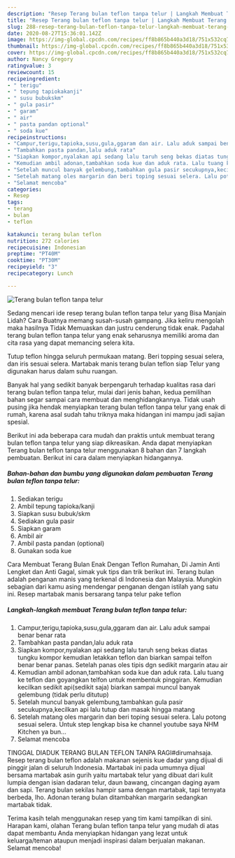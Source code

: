 ```yaml
---
description: "Resep Terang bulan teflon tanpa telur | Langkah Membuat Terang bulan teflon tanpa telur Yang Menggugah Selera"
title: "Resep Terang bulan teflon tanpa telur | Langkah Membuat Terang bulan teflon tanpa telur Yang Menggugah Selera"
slug: 288-resep-terang-bulan-teflon-tanpa-telur-langkah-membuat-terang-bulan-teflon-tanpa-telur-yang-menggugah-selera
date: 2020-08-27T15:36:01.142Z
image: https://img-global.cpcdn.com/recipes/ff8b865b440a3d18/751x532cq70/terang-bulan-teflon-tanpa-telur-foto-resep-utama.jpg
thumbnail: https://img-global.cpcdn.com/recipes/ff8b865b440a3d18/751x532cq70/terang-bulan-teflon-tanpa-telur-foto-resep-utama.jpg
cover: https://img-global.cpcdn.com/recipes/ff8b865b440a3d18/751x532cq70/terang-bulan-teflon-tanpa-telur-foto-resep-utama.jpg
author: Nancy Gregory
ratingvalue: 3
reviewcount: 15
recipeingredient:
- " terigu"
- " tepung tapiokakanji"
- " susu bubukskm"
- " gula pasir"
- " garam"
- " air"
- " pasta pandan optional"
- " soda kue"
recipeinstructions:
- "Campur,terigu,tapioka,susu,gula,ggaram dan air. Lalu aduk sampai benar benar rata"
- "Tambahkan pasta pandan,lalu aduk rata"
- "Siapkan kompor,nyalakan api sedang lalu taruh seng bekas diatas tungku kompor kemudian letakkan teflon dan biarkan sampai telfon benar benar panas. Setelah panas oles tipis dgn sedikit margarin atau air"
- "Kemudian ambil adonan,tambahkan soda kue dan aduk rata. Lalu tuang ke teflon dan goyangkan telfon untuk membentuk pinggiran. Kemudian kecilkan sedikit api(sedikit saja) biarkan sampai muncul banyak gelembung (tidak perlu ditutup)"
- "Setelah muncul banyak gelembung,tambahkan gula pasir secukupnya,kecilkan api lalu tutup dan masak hingga matang"
- "Setelah matang oles margarin dan beri toping sesuai selera. Lalu potong sesuai selera. Untuk step lengkap bisa ke channel youtube saya NHM Kitchen ya bun..."
- "Selamat mencoba"
categories:
- Resep
tags:
- terang
- bulan
- teflon

katakunci: terang bulan teflon 
nutrition: 272 calories
recipecuisine: Indonesian
preptime: "PT40M"
cooktime: "PT30M"
recipeyield: "3"
recipecategory: Lunch

---
```



![Terang bulan teflon tanpa telur](https://img-global.cpcdn.com/recipes/ff8b865b440a3d18/751x532cq70/terang-bulan-teflon-tanpa-telur-foto-resep-utama.jpg)

Sedang mencari ide resep terang bulan teflon tanpa telur yang Bisa Manjain Lidah? Cara Buatnya memang susah-susah gampang. Jika keliru mengolah maka hasilnya Tidak Memuaskan dan justru cenderung tidak enak. Padahal terang bulan teflon tanpa telur yang enak seharusnya memiliki aroma dan cita rasa yang dapat memancing selera kita.

Tutup teflon hingga seluruh permukaan matang. Beri topping sesuai selera, dan iris sesuai selera. Martabak manis terang bulan teflon siap Telur yang digunakan harus dalam suhu ruangan.

Banyak hal yang sedikit banyak berpengaruh terhadap kualitas rasa dari terang bulan teflon tanpa telur, mulai dari jenis bahan, kedua pemilihan bahan segar sampai cara membuat dan menghidangkannya. Tidak usah pusing jika hendak menyiapkan terang bulan teflon tanpa telur yang enak di rumah, karena asal sudah tahu triknya maka hidangan ini mampu jadi sajian spesial.


Berikut ini ada beberapa cara mudah dan praktis untuk membuat terang bulan teflon tanpa telur yang siap dikreasikan. Anda dapat menyiapkan Terang bulan teflon tanpa telur menggunakan 8 bahan dan 7 langkah pembuatan. Berikut ini cara dalam menyiapkan hidangannya.

<!--inarticleads1-->

##### Bahan-bahan dan bumbu yang digunakan dalam pembuatan Terang bulan teflon tanpa telur:

1. Sediakan  terigu
1. Ambil  tepung tapioka/kanji
1. Siapkan  susu bubuk/skm
1. Sediakan  gula pasir
1. Siapkan  garam
1. Ambil  air
1. Ambil  pasta pandan (optional)
1. Gunakan  soda kue


Cara Membuat Terang Bulan Enak Dengan Teflon Rumahan, Di Jamin Anti Lengket dan Anti Gagal, simak yuk tips dan trik berikut ini. Terang bulan adalah penganan manis yang terkenal di Indonesia dan Malaysia. Mungkin sebagian dari kamu asing mendengar penganan dengan istilah yang satu ini. Resep martabak manis bersarang tanpa telur pake teflon 

<!--inarticleads2-->

##### Langkah-langkah membuat Terang bulan teflon tanpa telur:

1. Campur,terigu,tapioka,susu,gula,ggaram dan air. Lalu aduk sampai benar benar rata
1. Tambahkan pasta pandan,lalu aduk rata
1. Siapkan kompor,nyalakan api sedang lalu taruh seng bekas diatas tungku kompor kemudian letakkan teflon dan biarkan sampai telfon benar benar panas. Setelah panas oles tipis dgn sedikit margarin atau air
1. Kemudian ambil adonan,tambahkan soda kue dan aduk rata. Lalu tuang ke teflon dan goyangkan telfon untuk membentuk pinggiran. Kemudian kecilkan sedikit api(sedikit saja) biarkan sampai muncul banyak gelembung (tidak perlu ditutup)
1. Setelah muncul banyak gelembung,tambahkan gula pasir secukupnya,kecilkan api lalu tutup dan masak hingga matang
1. Setelah matang oles margarin dan beri toping sesuai selera. Lalu potong sesuai selera. Untuk step lengkap bisa ke channel youtube saya NHM Kitchen ya bun...
1. Selamat mencoba


TINGGAL DIADUK TERANG BULAN TEFLON TANPA RAGI#dirumahsaja. Resep terang bulan teflon adalah makanan sejenis kue dadar yang dijual di pinggir jalan di seluruh Indonesia. Martabak ini pada umumnya dijual bersama martabak asin gurih yaitu martabak telur yang dibuat dari kulit lumpia dengan isian dadaran telur, daun bawang, cincangan daging ayam dan sapi. Terang bulan sekilas hampir sama dengan martabak, tapi ternyata berbeda, lho. Adonan terang bulan ditambahkan margarin sedangkan martabak tidak. 

Terima kasih telah menggunakan resep yang tim kami tampilkan di sini. Harapan kami, olahan Terang bulan teflon tanpa telur yang mudah di atas dapat membantu Anda menyiapkan hidangan yang lezat untuk keluarga/teman ataupun menjadi inspirasi dalam berjualan makanan. Selamat mencoba!
